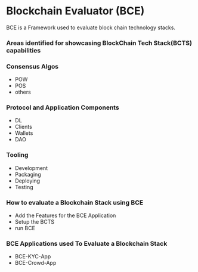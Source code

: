 # Blockchain Evaluator (BCE) 
BCE is a Framework used to evaluate block chain technology stacks.


### Areas identified for showcasing BlockChain Tech Stack(BCTS) capabilities


### Consensus Algos

- POW 
- POS
- others

### Protocol and Application Components
- DL
- Clients
- Wallets
- DAO

### Tooling

- Development
- Packaging
- Deploying
- Testing
 

### How to evaluate a Blockchain Stack using BCE

- Add the Features for the BCE Application
- Setup the BCTS
- run BCE

### BCE Applications used To Evaluate a Blockchain Stack

- BCE-KYC-App
- BCE-Crowd-App
